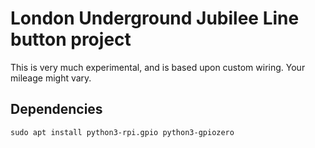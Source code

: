 # London Underground Jubilee Line button project
This is very much experimental, and is based upon custom wiring. Your mileage might vary.

## Dependencies
```
sudo apt install python3-rpi.gpio python3-gpiozero
```
